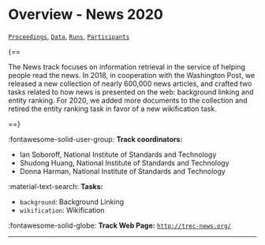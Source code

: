 # Overview - News 2020

[`Proceedings`](./proceedings.md), [`Data`](./data.md), [`Runs`](./runs.md), [`Participants`](./participants.md)

{==

The News track focuses on information retrieval in the service of helping people read the news. In 2018, in cooperation with the Washington Post, we released a new collection of nearly 600,000 news articles, and crafted two tasks related to how news is presented on the web: background linking and entity ranking. For 2020, we added more documents to the collection and retired the entity ranking task in favor of a new wikification task.

==}

:fontawesome-solid-user-group: **Track coordinators:**

- Ian Soboroff, National Institute of Standards and Technology 
- Shudong Huang, National Institute of Standards and Technology 
- Donna Harman, National Institute of Standards and Technology 

:material-text-search: **Tasks:**

- `background`: Background Linking 
- `wikification`: Wikification 

:fontawesome-solid-globe: **Track Web Page:** [`http://trec-news.org/`](http://trec-news.org/) 

---

